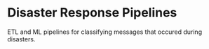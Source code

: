 # Disaster Response Pipelines
ETL and ML pipelines for classifying messages that occured during disasters.
